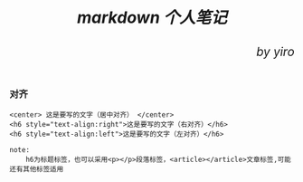 ﻿# ***<center>markdown 个人笔记</center>***
**<h6 style="text-align:right">by yiro</h6>**
----------------------------------------------

### **对齐**
```
<center> 这是要写的文字（居中对齐） </center>
<h6 style="text-align:right">这是要写的文字（右对齐）</h6>
<h6 style="text-align:left">这是要写的文字（左对齐）</h6>

note:
    h6为标题标签，也可以采用<p></p>段落标签，<article></article>文章标签,可能还有其他标签适用
```

